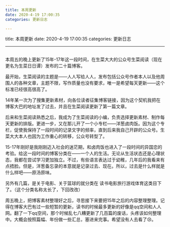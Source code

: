 ```yaml
---
title: 本周更新
date: 2020-4-19 17:00:35
categories: 更新日志

---
```

title: 本周更新
date: 2020-4-19 17:00:35
categories: 更新日志


---

## 

本周五的晚上更新了15年-17年这一段时间，在生菜大大的公众号生菜阅读（现在更名为生菜日日谭）发布的二十篇博客。

最开始，生菜阅读的主题是——人人写给人人，发布包括公众号作者本人以及他周围人的各种文章，主题不限，写作质量也没有要求，唯一是希望每天更新——这个标准已经很高很高了。

14年某一次为了搜集更新素材，向各位读者征集博客链接，因为这个契机我把在博客大巴的地址发了过去，并且在生菜阅读更新了第一篇文章。

后来和生菜阅读熟悉之后，我成为了生菜阅读的小编，负责选择更新素材、制作每天更新的排版。更进一步，又在那儿开了一个小专栏——洋葱卤肉饭。因为这个专栏，促使我保持了一段时间的记录文字的频率，直到后来我自己开辟的公众号。生菜大大本人也因为工作重心的转移，公众号转型了。

15-17年刚好是我刚刚迈入社会的迷茫期，和卤肉饭也进入了一段时间的异国恋的考验。给这一段时间的博客分类在——一个人的生活。无论从生活状态还是心理状态，我都在尝试学习更加独立。不过，有些语言表达过于幼稚，几年后的我看来有点捂脸。但是，洋葱备忘录的本意就是记录过去、现在。所以，过去是什么样就是什么样吧——原汤原味。

另外有几篇，是关于电影、关于篮球的就分类在 读书电影旅行游戏体育这类目下了。（这个分类名称太长了，下回改改）

周五晚上，把博客素材整理好之后，寻思接下来要把15年之后的内容整理整理。记得在博客大巴有过一些短暂的更新，读书的时候最多更新的好像是qq空间和人人网。翻了一下qq空间，那个时候乱七八糟更新了几百篇的废话，头疼该如何整理中。大概会按照篇幅、年份做一些汇总，塞进来完事。希望没有人去看了😢。

